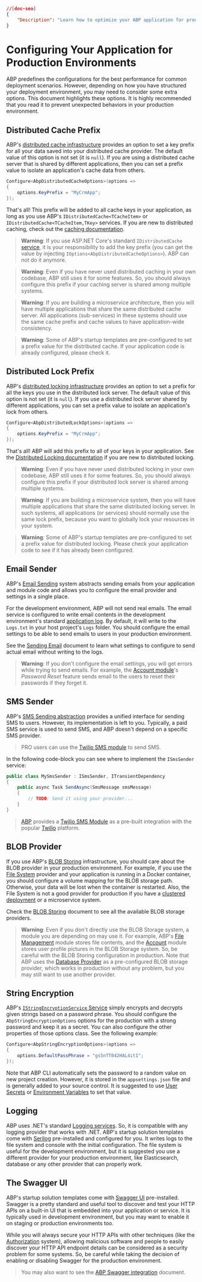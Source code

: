 ```json
//[doc-seo]
{
    "Description": "Learn how to optimize your ABP application for production with essential configurations and caching strategies for better performance."
}
```

# Configuring Your Application for Production Environments

ABP predefines the configurations for the best performance for common deployment scenarios. 
However, depending on how you have structured your deployment environment, you may need to consider some extra options. This document highlights these options. 
It is highly recommended that you read it to prevent unexpected behaviors in your production environment.

## Distributed Cache Prefix

ABP's [distributed cache infrastructure](../framework/fundamentals/caching.md) provides an option to set a key prefix for all your data saved into your distributed cache provider. 
The default value of this option is not set (it is `null`). If you are using a distributed cache server that is shared by different applications, then you can set a prefix value to isolate an application's cache data from others.

````csharp
Configure<AbpDistributedCacheOptions>(options =>
{
    options.KeyPrefix = "MyCrmApp";
});
````

That's all! This prefix will be added to all cache keys in your application, as long as you use ABP's `IDistributedCache<TCacheItem>` or `IDistributedCache<TCacheItem,TKey>` services. 
If you are new to distributed caching, check out the [caching documentation](../framework/fundamentals/caching.md).


> **Warning**: If you use ASP.NET Core's standard `IDistributedCache` [service](https://learn.microsoft.com/en-us/dotnet/api/microsoft.extensions.caching.distributed.idistributedcache), it is your responsibility to add the key prefix (you can get the value by injecting `IOptions<AbpDistributedCacheOptions>`). ABP can not do it anymore.

> **Warning**: Even if you have never used distributed caching in your own codebase, ABP still uses it for some features. So, you should always configure this prefix if your caching server is shared among multiple systems.

> **Warning**: If you are building a microservice architecture, then you will have multiple applications that share the same distributed cache server. All applications (sub-services) in these systems should use the same cache prefix and cache values to have application-wide consistency.

> **Warning**: Some of ABP's startup templates are pre-configured to set a prefix value for the distributed cache. If your application code is already configured, please check it.

## Distributed Lock Prefix

ABP's [distributed locking infrastructure](../framework/infrastructure/distributed-locking.md) provides an option to set a prefix for all the keys you use in the distributed lock server. The default value of this option is not set (it is `null`). If you use a distributed lock server shared by different applications, you can set a prefix value to isolate an application's lock from others.

````csharp
Configure<AbpDistributedLockOptions>(options =>
{
    options.KeyPrefix = "MyCrmApp";
});
````

That's all! ABP will add this prefix to all of your keys in your application. See the [Distributed Locking documentation](../framework/infrastructure/distributed-locking.md) if you are new to distributed locking.

> **Warning**: Even if you have never used distributed locking in your own codebase, ABP still uses it for some features. So, you should always configure this prefix if your distributed lock server is shared among multiple systems.

> **Warning**: If you are building a microservice system, then you will have multiple applications that share the same distributed locking server. In such systems, all applications (or services) should normally use the same lock prefix, because you want to globally lock your resources in your system.

> **Warning**: Some of ABP's startup templates are pre-configured to set a prefix value for distributed locking. Please check your application code to see if it has already been configured.

## Email Sender

ABP's [Email Sending](../framework/infrastructure/emailing.md) system abstracts sending emails from your application and module code and allows you to configure the email provider and settings in a single place.

For the development environment, ABP will not send real emails. The email service is configured to write email contents in the development environment's standard [application log](../framework/fundamentals/logging.md). By default, it will write to the `Logs.txt` in your host project's `Logs` folder. You should configure the email settings to be able to send emails to users in your production environment.

See the [Sending Email](../framework/infrastructure/emailing.md) document to learn what settings to configure to send actual email without writing to the logs.

> **Warning**: If you don't configure the email settings, you will get errors while trying to send emails. For example, the [Account module](../modules/account.md)'s *Password Reset* feature sends email to the users to reset their passwords if they forget it.

## SMS Sender

ABP's [SMS Sending abstraction](../framework/infrastructure/sms-sending.md) provides a unified interface for sending SMS to users. 
However, its implementation is left to you. Typically, a paid SMS service is used to send SMS, and ABP doesn't depend on a specific SMS provider.
> PRO users can use the [Twilio SMS module](../modules/twilio-sms.md) to send SMS.

In the following code-block you can see where to implement the `ISmsSender` service:

````csharp
public class MySmsSender : ISmsSender, ITransientDependency
{
    public async Task SendAsync(SmsMessage smsMessage)
    {
        // TODO: Send it using your provider...
    }
}
````

> [ABP](https://abp.io/) provides a [Twilio SMS Module](../modules/twilio-sms.md) as a pre-built integration with the popular [Twilio](https://www.twilio.com/) platform.

## BLOB Provider

If you use ABP's [BLOB Storing](../framework/infrastructure/blob-storing) infrastructure, you should care about the BLOB provider in your production environment. For example, if you use the [File System](../framework/infrastructure/blob-storing/file-system.md) provider and your application is running in a Docker container, you should configure a volume mapping for the BLOB storage path. Otherwise, your data will be lost when the container is restarted. Also, the File System is not a good provider for production if you have a [clustered deployment](./clustered-environment.md) or a microservice system.

Check the [BLOB Storing](../framework/infrastructure/blob-storing) document to see all the available BLOB storage providers.

> **Warning**: Even if you don't directly use the BLOB Storage system, a module you are depending on may use it. For example, ABP's [File Management](../modules/file-management.md) module stores file contents, and the [Account](../modules/account.md) module stores user profile pictures in the BLOB Storage system. So, be careful with the BLOB Storing configuration in production. Note that ABP uses the [Database Provider](../framework/infrastructure/blob-storing/database.md) as a pre-configured BLOB storage provider, which works in production without any problem, but you may still want to use another provider.

## String Encryption

ABP's [`IStringEncryptionService` Service](../framework/infrastructure/string-encryption.md) simply encrypts and decrypts given strings based on a password phrase. You should configure the `AbpStringEncryptionOptions` options for the production with a strong password and keep it as a secret. You can also configure the other properties of those options class. See the following example:

````csharp
Configure<AbpStringEncryptionOptions>(options =>
{
    options.DefaultPassPhrase = "gs5nTT042HAL4it1";
});
````

Note that ABP CLI automatically sets the password to a random value on new project creation. However, it is stored in the `appsettings.json` file and is generally added to your source control. It is suggested to use [User Secrets](https://learn.microsoft.com/en-us/aspnet/core/security/app-secrets) or [Environment Variables](https://learn.microsoft.com/en-us/aspnet/core/fundamentals/configuration) to set that value.

## Logging

ABP uses .NET's standard [Logging services](../framework/fundamentals/logging.md). So, it is compatible with any logging provider that works with .NET. ABP's startup solution templates come with [Serilog](https://serilog.net/) pre-installed and configured for you. It writes logs to the file system and console with the initial configuration. The file system is useful for the development environment, but it is suggested you use a different provider for your production environment, like Elasticsearch, database or any other provider that can properly work.

## The Swagger UI

ABP's startup solution templates come with [Swagger UI](https://swagger.io/) pre-installed. Swagger is a pretty standard and useful tool to discover and test your HTTP APIs on a built-in UI that is embedded into your application or service. It is typically used in development environment, but you may want to enable it on staging or production environments too.

While you will always secure your HTTP APIs with other techniques (like the [Authorization](../framework/fundamentals/authorization.md) system), allowing malicious software and people to easily discover your HTTP API endpoint details can be considered as a security problem for some systems. So, be careful while taking the decision of enabling or disabling Swagger for the production environment.

> You may also want to see the [ABP Swagger integration](../framework/api-development/swagger.md) document.
